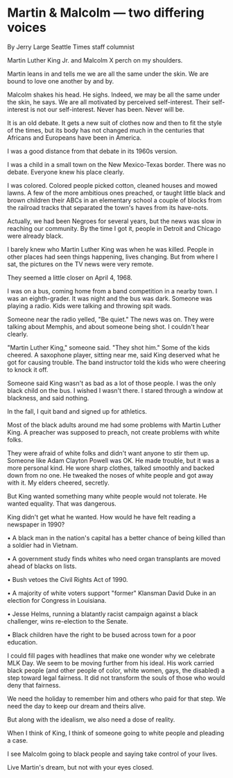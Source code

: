# Martin & Malcolm — two differing voices

By Jerry Large
Seattle Times staff columnist

Martin Luther King Jr. and Malcolm X perch on my shoulders.

Martin leans in and tells me we are all the same under the skin. We are bound to love one another by and by.

Malcolm shakes his head. He sighs. Indeed, we may be all the same under the skin, he says. We are all motivated by perceived self-interest. Their self-interest is not our self-interest. Never has been. Never will be.

It is an old debate. It gets a new suit of clothes now and then to fit the style of the times, but its body has not changed much in the centuries that Africans and Europeans have been in America.

I was a good distance from that debate in its 1960s version.

I was a child in a small town on the New Mexico-Texas border. There was no debate. Everyone knew his place clearly.

I was colored. Colored people picked cotton, cleaned houses and mowed lawns. A few of the more ambitious ones preached, or taught little black and brown children their ABCs in an elementary school a couple of blocks from the railroad tracks that separated the town's haves from its have-nots.

Actually, we had been Negroes for several years, but the news was slow in reaching our community. By the time I got it, people in Detroit and Chicago were already black.

I barely knew who Martin Luther King was when he was killed. People in other places had seen things happening, lives changing. But from where I sat, the pictures on the TV news were very remote.

They seemed a little closer on April 4, 1968.

I was on a bus, coming home from a band competition in a nearby town. I was an eighth-grader. It was night and the bus was dark. Someone was playing a radio. Kids were talking and throwing spit wads.

Someone near the radio yelled, "Be quiet." The news was on. They were talking about Memphis, and about someone being shot. I couldn't hear clearly.

"Martin Luther King," someone said. "They shot him." Some of the kids cheered. A saxophone player, sitting near me, said King deserved what he got for causing trouble. The band instructor told the kids who were cheering to knock it off.

Someone said King wasn't as bad as a lot of those people. I was the only black child on the bus. I wished I wasn't there. I stared through a window at blackness, and said nothing.

In the fall, I quit band and signed up for athletics.

Most of the black adults around me had some problems with Martin Luther King. A preacher was supposed to preach, not create problems with white folks.

They were afraid of white folks and didn't want anyone to stir them up. Someone like Adam Clayton Powell was OK. He made trouble, but it was a more personal kind. He wore sharp clothes, talked smoothly and backed down from no one. He tweaked the noses of white people and got away with it. My elders cheered, secretly.

But King wanted something many white people would not tolerate. He wanted equality. That was dangerous.

King didn't get what he wanted. How would he have felt reading a newspaper in 1990?

• A black man in the nation's capital has a better chance of being killed than a soldier had in Vietnam.

• A government study finds whites who need organ transplants are moved ahead of blacks on lists.

• Bush vetoes the Civil Rights Act of 1990.

• A majority of white voters support "former" Klansman David Duke in an election for Congress in Louisiana.

• Jesse Helms, running a blatantly racist campaign against a black challenger, wins re-election to the Senate.

• Black children have the right to be bused across town for a poor education.

I could fill pages with headlines that make one wonder why we celebrate MLK Day. We seem to be moving further from his ideal. His work carried black people (and other people of color, white women, gays, the disabled) a step toward legal fairness. It did not transform the souls of those who would deny that fairness.

We need the holiday to remember him and others who paid for that step. We need the day to keep our dream and theirs alive.

But along with the idealism, we also need a dose of reality.

When I think of King, I think of someone going to white people and pleading a case.

I see Malcolm going to black people and saying take control of your lives.

Live Martin's dream, but not with your eyes closed.